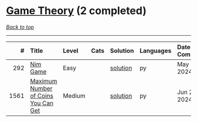 # [Game Theory](<https://leetcode.com/tag/Game-Theory/>) (2 completed)

*[Back to top](<../../README.md>)*

------

|    # | Title                                                                                                      | Level   | Cats   | Solution                                                       | Languages   | Date Complete   |
|-----:|:-----------------------------------------------------------------------------------------------------------|:--------|:-------|:---------------------------------------------------------------|:------------|:----------------|
|  292 | [Nim Game](<https://leetcode.com/problems/nim-game>)                                                       | Easy    |        | [solution](<../_292. Nim Game.md>)                             | py          | May 23, 2024    |
| 1561 | [Maximum Number of Coins You Can Get](<https://leetcode.com/problems/maximum-number-of-coins-you-can-get>) | Medium  |        | [solution](<../_1561. Maximum Number of Coins You Can Get.md>) | py          | Jun 23, 2024    |